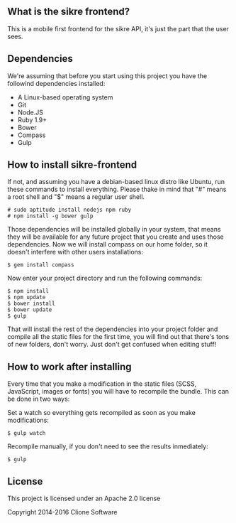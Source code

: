 What is the sikre frontend?
---------------------------

This is a mobile first frontend for the sikre API, it's just the part that the user sees.

Dependencies
------------

We're assuming that before you start using this project you have the followind dependencies installed:

- A Linux-based operating system
- Git
- Node.JS
- Ruby 1.9+
- Bower
- Compass
- Gulp

How to install sikre-frontend
-----------------------------

If not, and assuming you have a debian-based linux distro like Ubuntu, run these commands to install everything. Please thake in mind that "#" means a root shell and "$" means a regular user shell.

    # sudo aptitude install nodejs npm ruby
    # npm install -g bower gulp

Those dependencies will be installed globally in your system, that means they will be available for any future project that you create and uses those dependencies. Now we will install compass on our home folder, so it doesn't interfere with other users installations:

    $ gem install compass

Now enter your project directory and run the following commands:

    $ npm install
    $ npm update
    $ bower install
    $ bower update
    $ gulp

That will install the rest of the dependencies into your project folder and compile all the static files for the first time, you will find out that there's tons of new folders, don't worry. Just don't get confused when editing stuff!

How to work after installing
----------------------------

Every time that you make a modification in the static files (SCSS, JavaScript, images or fonts) you will have to recompile the bundle. This can be done in two ways:

Set a watch so everything gets recompiled as soon as you make modifications:

    $ gulp watch

Recompile manually, if you don't need to see the results inmediately:

    $ gulp

License
-------

This project is licensed under an Apache 2.0 license

Copyright 2014-2016 Clione Software
